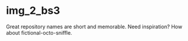 # img_2_bs3
Great repository names are short and memorable. Need inspiration? How about fictional-octo-sniffle.
